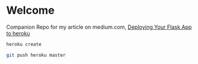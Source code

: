 # Welcome

Companion Repo for my article on medium.com, [Deploying Your Flask App to heroku](https://medium.com/@evancalz/deploying-your-flask-app-to-heroku-43660a761f1c)

```bash
heroku create

git push heroku master
```
